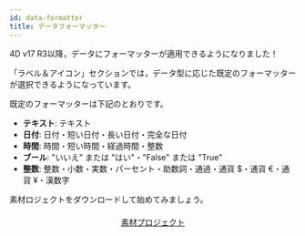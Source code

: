 ```yaml
---
id: data-formatter
title: データフォーマッター
---
```


4D v17 R3以降，データにフォーマッターが適用できるようになりました！

「ラベル＆アイコン」セクションでは，データ型に応じた既定のフォーマッターが選択できるようになっています。<div class = "tips"> 

既定のフォーマッターは下記のとおりです。

* **テキスト**: テキスト
* **日付**: 日付・短い日付・長い日付・完全な日付
* **時間**: 時間・短い時間・経過時間・整数
* **ブール**: "いいえ" または "はい"・"False" または "True"
* **整数**: 整数・小数・実数・パーセント・助数詞・通過・通貨 $・通貨 €・通貨 ¥・漢数字</div> 

素材ロジェクトをダウンロードして始めてみましょう。

<div style="text-align: center; margin-top: 20px">
  <p>
    

<a class="button"
href="../assets/en/data-formatter/BankingApp.zip">素材プロジェクト</a>

  </p>
</div>